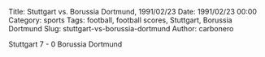 Title: Stuttgart vs. Borussia Dortmund, 1991/02/23
Date: 1991/02/23 00:00
Category: sports
Tags: football, football scores, Stuttgart, Borussia Dortmund
Slug: stuttgart-vs-borussia-dortmund
Author: carbonero


Stuttgart 7 - 0 Borussia Dortmund
